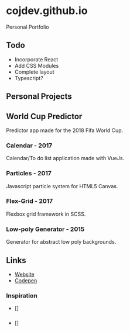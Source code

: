 # cojdev.github.io
Personal Portfolio

## Todo
* Incorporate React
* Add CSS Modules
* Complete layout
* Typescript?

## Personal Projects

## World Cup Predictor
Predictor app made for the 2018 Fifa World Cup. 

### Calendar - 2017
Calendar/To do list application made with VueJs.

### Particles - 2017
Javascript particle system for HTML5 Canvas.

### Flex-Grid - 2017
Flexbox grid framework in SCSS.

### Low-poly Generator - 2015
Generator for abstract low poly backgrounds.

## Links

* [Website](//cojdev.github.io)
* [Codepen](//codepen.io/cojdev)

### Inspiration
* []

###
* []
